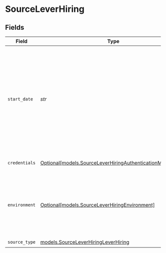 # SourceLeverHiring


## Fields

| Field                                                                                                                                                                                                       | Type                                                                                                                                                                                                        | Required                                                                                                                                                                                                    | Description                                                                                                                                                                                                 | Example                                                                                                                                                                                                     |
| ----------------------------------------------------------------------------------------------------------------------------------------------------------------------------------------------------------- | ----------------------------------------------------------------------------------------------------------------------------------------------------------------------------------------------------------- | ----------------------------------------------------------------------------------------------------------------------------------------------------------------------------------------------------------- | ----------------------------------------------------------------------------------------------------------------------------------------------------------------------------------------------------------- | ----------------------------------------------------------------------------------------------------------------------------------------------------------------------------------------------------------- |
| `start_date`                                                                                                                                                                                                | *str*                                                                                                                                                                                                       | :heavy_check_mark:                                                                                                                                                                                          | UTC date and time in the format 2017-01-25T00:00:00Z. Any data before this date will not be replicated. Note that it will be used only in the following incremental streams: comments, commits, and issues. | 2021-03-01T00:00:00Z                                                                                                                                                                                        |
| `credentials`                                                                                                                                                                                               | [Optional[models.SourceLeverHiringAuthenticationMechanism]](../models/sourceleverhiringauthenticationmechanism.md)                                                                                          | :heavy_minus_sign:                                                                                                                                                                                          | Choose how to authenticate to Lever Hiring.                                                                                                                                                                 |                                                                                                                                                                                                             |
| `environment`                                                                                                                                                                                               | [Optional[models.SourceLeverHiringEnvironment]](../models/sourceleverhiringenvironment.md)                                                                                                                  | :heavy_minus_sign:                                                                                                                                                                                          | The environment in which you'd like to replicate data for Lever. This is used to determine which Lever API endpoint to use.                                                                                 |                                                                                                                                                                                                             |
| `source_type`                                                                                                                                                                                               | [models.SourceLeverHiringLeverHiring](../models/sourceleverhiringleverhiring.md)                                                                                                                            | :heavy_check_mark:                                                                                                                                                                                          | N/A                                                                                                                                                                                                         |                                                                                                                                                                                                             |